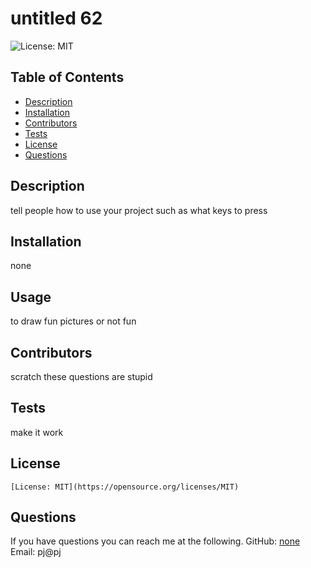 # untitled 62
![License: MIT](https://img.shields.io/badge/License-MIT-yellow.svg)
## Table of Contents
* [Description](#description)
* [Installation](#installation)
* [Contributors](#contributors)
* [Tests](#tests)
* [License](#license)
* [Questions](#questions)

## Description
tell people how to use your project such as what keys to press
## Installation
none
## Usage
to draw fun pictures or not fun
## Contributors
scratch these questions are stupid
## Tests
make it work
## License
    [License: MIT](https://opensource.org/licenses/MIT)
## Questions
If you have questions you can reach me at the following.
GitHub: [none](https://wwww.github.com/none)
Email: pj@pj
